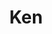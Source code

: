 ---
title: Ken
description: "Ken is a 16 bit processor that is based on an instruction set architecture similar to MIPS. Only the most basic operations that are required for a processor have been implemented."
github_url: https://github.com/Bukkaraya/Ken
---